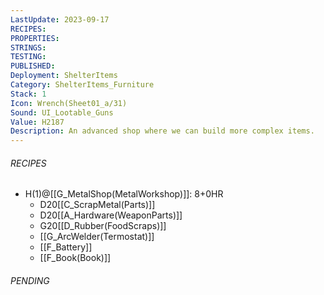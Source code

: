 ```yaml
---
LastUpdate: 2023-09-17
RECIPES: 
PROPERTIES: 
STRINGS: 
TESTING: 
PUBLISHED: 
Deployment: ShelterItems
Category: ShelterItems_Furniture
Stack: 1
Icon: Wrench(Sheet01_a/31)
Sound: UI_Lootable_Guns
Value: H2187
Description: An advanced shop where we can build more complex items.
---
```


###### RECIPES
- H(1)@[[G_MetalShop(MetalWorkshop)]]: 8+0HR
	- D20[[C_ScrapMetal(Parts)]]
	- D20[[A_Hardware(WeaponParts)]]
	- G20[[D_Rubber(FoodScraps)]]
	- [[G_ArcWelder(Termostat)]]
	- [[F_Battery]]
	- [[F_Book(Book)]]

###### PENDING
